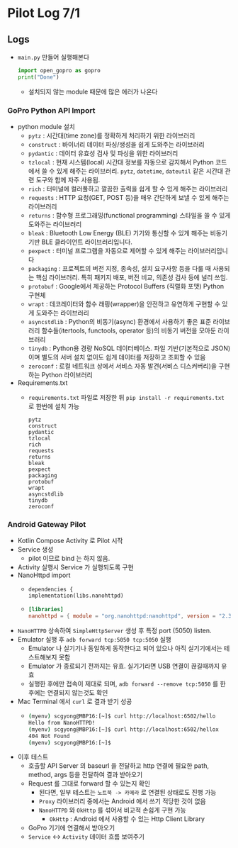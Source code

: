 # Pilot Log 7/1

## Logs
- `main.py` 만들어 실행해본다

    ``` python
    import open_gopro as gopro
    print("Done")
    ```
  - 설치되지 않는 module 때문에 많은 에러가 나온다
    
### GoPro Python API Import
- python module 설치
  - `pytz` : 시간대(time zone)를 정확하게 처리하기 위한 라이브러리
  - `construct` : 바이너리 데이터 파싱/생성을 쉽게 도와주는 라이브러리
  - `pydantic` : 데이터 유효성 검사 및 파싱을 위한 라이브러리
  - `tzlocal` : 현재 시스템(local) 시간대 정보를 자동으로 감지해서 Python 코드에서 쓸 수 있게 해주는 라이브러리. `pytz`, `datetime`, `dateutil` 같은 시간대 관련 도구와 함께 자주 사용됨.
  - `rich` : 터미널에 컬러풀하고 깔끔한 출력을 쉽게 할 수 있게 해주는 라이브러리
  - `requests` : HTTP 요청(GET, POST 등)을 매우 간단하게 보낼 수 있게 해주는 라이브러리
  - `returns` : 함수형 프로그래밍(functional programming) 스타일을 쓸 수 있게 도와주는 라이브러리
  - `bleak` : Bluetooth Low Energy (BLE) 기기와 통신할 수 있게 해주는 비동기 기반 BLE 클라이언트 라이브러리입니다.
  - `pexpect` : 터미널 프로그램을 자동으로 제어할 수 있게 해주는 라이브러리입니다
  - `packaging` : 프로젝트의 버전 지정, 종속성, 설치 요구사항 등을 다룰 때 사용되는 핵심 라이브러리. 특히 패키지 배포, 버전 비교, 의존성 검사 등에 널리 쓰임.
  - `protobuf` : Google에서 제공하는 Protocol Buffers (직렬화 포맷) Python 구현체
  - `wrapt` : 데코레이터와 함수 래핑(wrapper)을 안전하고 유연하게 구현할 수 있게 도와주는 라이브러리
  - `asyncstdlib` : Python의 비동기(async) 환경에서 사용하기 좋은 표준 라이브러리 함수들(itertools, functools, operator 등)의 비동기 버전을 모아둔 라이브러리
  - `tinydb` : Python용 경량 NoSQL 데이터베이스. 파일 기반(기본적으로 JSON)이며 별도의 서버 설치 없이도 쉽게 데이터를 저장하고 조회할 수 있음
  - `zeroconf` : 로컬 네트워크 상에서 서비스 자동 발견(서비스 디스커버리)을 구현하는 Python 라이브러리
- Requirements.txt
  - `requirements.txt` 파일로 저장한 뒤 `pip install -r requirements.txt` 로 한번에 설치 가능

    ```
    pytz
    construct
    pydantic
    tzlocal
    rich
    requests
    returns
    bleak
    pexpect
    packaging
    protobuf
    wrapt
    asyncstdlib
    tinydb
    zeroconf
    ```

### Android Gateway Pilot

- Kotlin Compose Activity 로 Pilot 시작
- Service 생성
  - pilot 이므로 bind 는 하지 않음.
- Activity 실행시 Service 가 실행되도록 구현
- NanoHttpd import
  - ```kotlindsl
    dependencies {
    implementation(libs.nanohttpd)
    ```

  - ```toml
    [libraries]
    nanohttpd = { module = "org.nanohttpd:nanohttpd", version = "2.3.1" }

    ```
- `NanoHTTPD` 상속하여 `SimpleHttpServer` 생성 후 특정 port (5050) listen.
- Emulator 실행 후 `adb forward tcp:5050 tcp:5050` 실행
  - Emulator 나 실기기나 동일하게 동작한다고 되어 있으나 아직 실기기에서는 테스트해보지 못함
  - Emulator 가 종료되기 전까지는 유효. 실기기라면 USB 연결이 끊길때까지 유효
  - 실행한 후에만 접속이 제대로 되며, `adb forward --remove tcp:5050` 를 한 후에는 연결되지 않는것도 확인
- Mac Terminal 에서 `curl` 로 결과 받기 성공
  - ```bash
    (myenv) scgyong@MBP16:[~]$ curl http://localhost:6502/hello
    Hello from NanoHTTPD!
    (myenv) scgyong@MBP16:[~]$ curl http://localhost:6502/hellox
    404 Not Found
    (myenv) scgyong@MBP16:[~]$ 
    ```
- 이후 테스트
  - 호출할 API Server 의 baseurl 을 전달하고 http 연결에 필요한 path, method, args 등을 전달하여 결과 받아오기
  - Request 를 그대로 forward 할 수 있는지 확인
    - 된다면, 일부 테스트는 `노트북 -> 카메라` 로 연결된 상태로도 진행 가능
    - `Proxy` 라이브러리 중에서는 Android 에서 쓰기 적당한 것이 없음
    - `NanoHTTPD` 와 `OkHttp` 를 섞어서 비교적 손쉽게 구현 가능
      - `OkHttp` : Android 에서 사용할 수 있는 Http Client Library
  - GoPro 기기에 연결해서 받아오기
  - `Service` <-> `Activity` 데이터 흐름 보여주기







